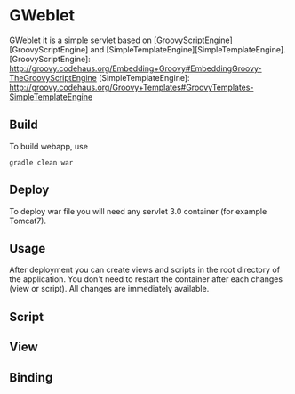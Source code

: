 ﻿GWeblet
===
GWeblet it is a simple servlet based on [GroovyScriptEngine][GroovyScriptEngine] and [SimpleTemplateEngine][SimpleTemplateEngine].
[GroovyScriptEngine]: http://groovy.codehaus.org/Embedding+Groovy#EmbeddingGroovy-TheGroovyScriptEngine
[SimpleTemplateEngine]: http://groovy.codehaus.org/Groovy+Templates#GroovyTemplates-SimpleTemplateEngine

Build
---
To build webapp, use

    gradle clean war

Deploy
---
To deploy war file you will need any servlet 3.0 container (for example Tomcat7).

Usage
---
After deployment you can create views and scripts in the root directory of the application. You don't need to restart the container after each changes (view or script). All changes are immediately available.

Script
---

View
---

Binding
---
